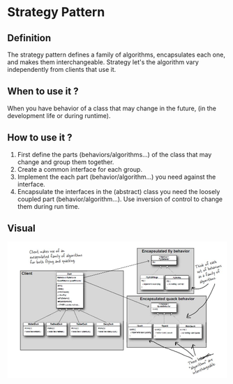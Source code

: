 # Strategy Pattern

## Definition
The strategy pattern defines a family of algorithms,
encapsulates each one, and makes them interchangeable.
Strategy let's the algorithm vary independently from clients that use it.

## When to use it ?
When you have behavior of a class that may change in the future,
(in the development life or during runtime).

## How to use it ?
1. First define the parts (behaviors/algorithms...) of the class that
   may change and group them together.
2. Create a common interface for each group.
3. Implement the each part (behavior/algorithm...) you need against the interface.
4. Encapsulate the interfaces in the (abstract) class you need the loosely
   coupled  part (behavior/algorithm...). Use inversion of control to
   change them during run time.

## Visual
![strategy](strategy.JPG)

